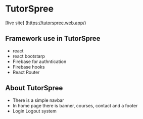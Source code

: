 # TutorSpree
[live site] (https://tutorspree.web.app/)
## Framework use in TutorSpree
* react
* react bootstarp
* Firebase for authntication
* Firebase hooks
* React Router
## About TutorSpree
* There is a simple navbar
* In home page there is banner, courses, contact and a footer
* Login Logout system
